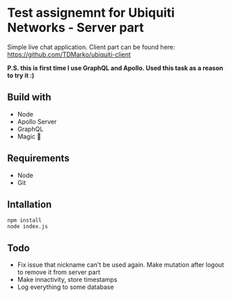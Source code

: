 # Test assignemnt for Ubiquiti Networks - Server part

Simple live chat application.
Client part can be found here: https://github.com/TDMarko/ubiquiti-client

**P.S. this is first time I use GraphQL and Apollo. Used this task as a reason to try it :)**

## Build with
- Node
- Apollo Server
- GraphQL
- Magic 🧙

## Requirements
- Node
- Git

## Intallation
```
npm install
node index.js
```

## Todo
- Fix issue that nickname can't be used again. Make mutation after logout to remove it from server part
- Make innactivity, store timestamps
- Log everything to some database
